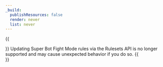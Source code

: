 ```yaml
---
_build:
  publishResources: false
  render: never
  list: never
---
```


{{<Aside type="warning" header="Change notice for Super Bot Fight Mode rulesets">}}
Updating Super Bot Fight Mode rules via the Rulesets API is no longer supported and may cause unexpected behavior if you do so.
{{</Aside>}}